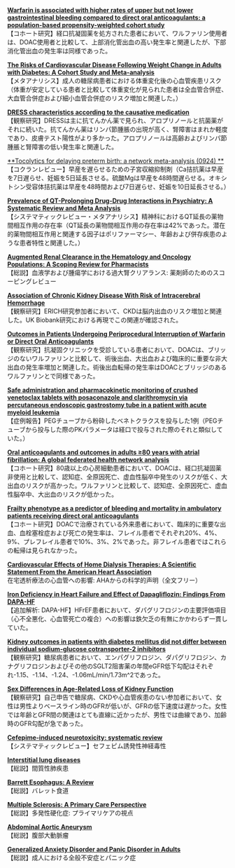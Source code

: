 [**Warfarin is associated with higher rates of upper but not lower gastrointestinal bleeding compared to direct oral anticoagulants: a population-based propensity-weighted cohort study**](https://pubmed.ncbi.nlm.nih.gov/35977616/)  
【コホート研究】経口抗凝固薬を処方された患者において、ワルファリン使用者は、DOAC使用者と比較して、上部消化管出血の高い発生率と関連したが、下部消化管出血の発生率は同様であった。

[**The Risks of Cardiovascular Disease Following Weight Change in Adults with Diabetes: A Cohort Study and Meta-analysis**](https://pubmed.ncbi.nlm.nih.gov/35965478/)  
【メタアナリシス】成人の糖尿病患者における体重変化後の心血管疾患リスク（体重が安定している患者と比較して体重変化が見られた患者は全血管合併症、大血管合併症および細小血管合併症のリスク増加と関連した。）

[**DRESS characteristics according to the causative medication**](https://pubmed.ncbi.nlm.nih.gov/35726027/)  
【観察研究】DRESSは主に抗てんかん薬で見られ、アロプリノールと抗菌薬がそれに続いた。抗てんかん薬はリンパ節腫脹の出現が高く、腎障害はまれか軽度であり、皮膚テスト陽性がより多かった。アロプリノールは高齢およびリンパ節腫脹と腎障害の低い発生率と関連した。

[**Tocolytics for delaying preterm birth: a network meta-analysis (0924) **](https://pubmed.ncbi.nlm.nih.gov/35947046/)  
【コクランレビュー】早産を遅らせるための子宮収縮抑制剤（Ca拮抗薬は早産を7日遅らせ、妊娠を5日延長させる。硫酸Mgは早産を48時間遅らせる。オキシトシン受容体拮抗薬は早産を48時間および7日遅らせ、妊娠を10日延長させる。）

[**Prevalence of QT-Prolonging Drug-Drug Interactions in Psychiatry: A Systematic Review and Meta Analysis**](https://pubmed.ncbi.nlm.nih.gov/35968552/)  
【システマティックレビュー・メタアナリシス】精神科におけるQT延長の薬物間相互作用の存在率（QT延長の薬物間相互作用の存在率は42%であった。潜在的薬物間相互作用と関連する因子はポリファーマシー、年齢および併存疾患のような患者特性と関連した。）

[**Augmented Renal Clearance in the Hematology and Oncology Populations: A Scoping Review for Pharmacists**](https://pubmed.ncbi.nlm.nih.gov/35972988/)  
【総説】血液学および腫瘍学における過大腎クリアランス: 薬剤師のためのスコーピングレビュー

[**Association of Chronic Kidney Disease With Risk of Intracerebral Hemorrhage**](https://pubmed.ncbi.nlm.nih.gov/35969388/)  
【観察研究】ERICH研究参加者において、CKDは脳内出血のリスク増加と関連した。UK Biobank研究における再現でこの関連が確認された。

[**Outcomes in Patients Undergoing Periprocedural Interruption of Warfarin or Direct Oral Anticoagulants**](https://pubmed.ncbi.nlm.nih.gov/35962753/)  
【観察研究】抗凝固クリニックを受診している患者において、DOACは、ブリッジのないワルファリンと比較して、術後出血、大出血および臨床的に重要な非大出血の発生率増加と関連した。術後出血転帰の発生率はDOACとブリッジのあるワルファリンとで同様であった。

[**Safe administration and pharmacokinetic monitoring of crushed venetoclax tablets with posaconazole and clarithromycin via percutaneous endoscopic gastrostomy tube in a patient with acute myeloid leukemia**](https://pubmed.ncbi.nlm.nih.gov/35962819/)  
【症例報告】PEGチューブから粉砕したベネトクラクスを投与した1例（PEGチューブから投与した際のPKパラメータは経口で投与された際のそれと類似していた。）

[**Oral anticoagulants and outcomes in adults ≥80 years with atrial fibrillation: A global federated health network analysis**](https://pubmed.ncbi.nlm.nih.gov/35587227/)  
【コホート研究】80歳以上の心房細動患者において、DOACは、経口抗凝固薬非使用と比較して、認知症、全原因死亡、虚血性脳卒中発生のリスクが低く、大出血のリスクが高かった。ワルファリンと比較して、認知症、全原因死亡、虚血性脳卒中、大出血のリスクが低かった。

[**Frailty phenotype as a predictor of bleeding and mortality in ambulatory patients receiving direct oral anticoagulants**](https://pubmed.ncbi.nlm.nih.gov/35974661/)  
【コホート研究】DOACで治療されている外来患者において、臨床的に重要な出血、血栓塞栓症および死亡の発生率は、フレイル患者でそれぞれ20%、4%、9%、プレフレイル患者で10%、3%、2%であった。非フレイル患者ではこれらの転帰は見られなかった。

[**Cardiovascular Effects of Home Dialysis Therapies: A Scientific Statement From the American Heart Association**](https://pubmed.ncbi.nlm.nih.gov/35968722/)  
在宅透析療法の心血管への影響: AHAからの科学的声明（全文フリー）

[**Iron Deficiency in Heart Failure and Effect of Dapagliflozin: Findings From DAPA-HF**](https://pubmed.ncbi.nlm.nih.gov/35971840/)  
【追加解析: DAPA-HF】HFrEF患者において、ダパグリフロジンの主要評価項目（心不全悪化、心血管死亡の複合）への影響は鉄欠乏の有無にかかわらず一貫していた。

[**Kidney outcomes in patients with diabetes mellitus did not differ between individual sodium-glucose cotransporter-2 inhibitors**](https://pubmed.ncbi.nlm.nih.gov/35961884/)  
【観察研究】糖尿病患者において、エンパグリフロジン、ダパグリフロジン、カナグリフロジンおよびその他のSGLT2阻害薬の年間eGFR低下勾配はそれぞれ-1.15、-1.14、-1.24、-1.06mL/min/1.73m^2であった。

[**Sex Differences in Age-Related Loss of Kidney Function**](https://pubmed.ncbi.nlm.nih.gov/35977806/)  
【観察研究】自己申告で糖尿病、CKDや心血管疾患のない参加者において、女性は男性よりベースライン時のGFRが低いが、GFRの低下速度は遅かった。女性では年齢とGFR間の関連はとても直線に近かったが、男性では曲線であり、加齢時のGFR勾配が急であった。

[**Cefepime-induced neurotoxicity: systematic review**](https://pubmed.ncbi.nlm.nih.gov/35971666/)  
【システマティックレビュー】セフェピム誘発性神経毒性

[**Interstitial lung diseases**](https://pubmed.ncbi.nlm.nih.gov/35964592/)  
【総説】間質性肺疾患

[**Barrett Esophagus: A Review**](https://pubmed.ncbi.nlm.nih.gov/35972481/)  
【総説】バレット食道

[**Multiple Sclerosis: A Primary Care Perspective**](https://pubmed.ncbi.nlm.nih.gov/35977131/)  
【総説】多発性硬化症: プライマリケアの視点

[**Abdominal Aortic Aneurysm**](https://pubmed.ncbi.nlm.nih.gov/35977132/)  
【総説】腹部大動脈瘤

[**Generalized Anxiety Disorder and Panic Disorder in Adults**](https://pubmed.ncbi.nlm.nih.gov/35977134/)  
【総説】成人における全般不安症とパニック症
